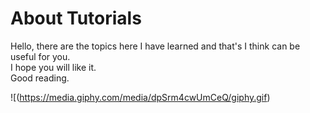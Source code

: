# About Tutorials
Hello, there are the topics here I have learned and that's I think can be useful for you. <br />
I hope you will like it. <br />
Good reading.<br />

![(https://media.giphy.com/media/dpSrm4cwUmCeQ/giphy.gif)
